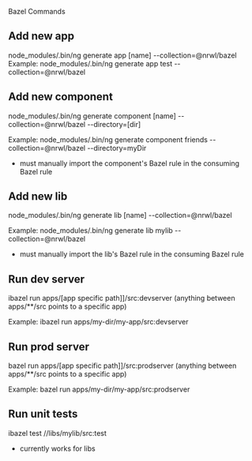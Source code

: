 Bazel Commands

## Add new app
node_modules/.bin/ng generate app [name] --collection=@nrwl/bazel
Example: node_modules/.bin/ng generate app test --collection=@nrwl/bazel

## Add new component
node_modules/.bin/ng generate component [name] --collection=@nrwl/bazel --directory=[dir]

Example: node_modules/.bin/ng generate component friends --collection=@nrwl/bazel --directory=myDir
* must manually import the component's Bazel rule in the consuming Bazel rule

## Add new lib
node_modules/.bin/ng generate lib  [name] --collection=@nrwl/bazel

Example: node_modules/.bin/ng generate lib  mylib --collection=@nrwl/bazel
* must manually import the lib's Bazel rule in the consuming Bazel rule

## Run dev server
ibazel run apps/[app specific path]]/src:devserver (anything between apps/**/src points to a specific app)

Example: ibazel run apps/my-dir/my-app/src:devserver

## Run prod server
bazel run apps/[app specific path]]/src:prodserver (anything between apps/**/src points to a specific app)

Example: bazel run apps/my-dir/my-app/src:prodserver

## Run unit tests
ibazel test //libs/mylib/src:test
* currently works for libs

